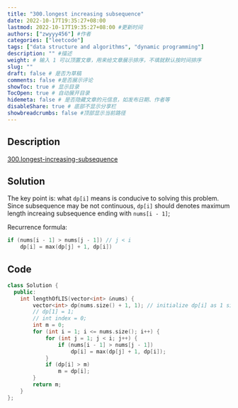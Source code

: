 ```yaml
---
title: "300.longest increasing subsequence"
date: 2022-10-17T19:35:27+08:00
lastmod: 2022-10-17T19:35:27+08:00 #更新时间
authors: ["zwyyy456"] #作者
categories: ["leetcode"]
tags: ["data structure and algorithms", "dynamic programming"]
description: "" #描述
weight: # 输入 1 可以顶置文章，用来给文章展示排序，不填就默认按时间排序
slug: ""
draft: false # 是否为草稿
comments: false #是否展示评论
showToc: true # 显示目录
TocOpen: true # 自动展开目录
hidemeta: false # 是否隐藏文章的元信息，如发布日期、作者等
disableShare: true # 底部不显示分享栏
showbreadcrumbs: false #顶部显示当前路径
---
```

## Description
[300.longest-increasing-subsequence](https://leetcode.com/problems/longest-increasing-subsequence/submissions/)

## Solution
The key point is: what `dp[i]` means is conducive to solving this problem. Since subsequence may be not continuous, `dp[i]` should denotes maximum length increaing subsequence ending with `nums[i - 1]`;

Recurrence formula:
```cpp
if (nums[i - 1] > nums[j - 1]) // j < i
    dp[i] = max(dp[j] + 1, dp[i])
```

## Code
```cpp
class Solution {
  public:
    int lengthOfLIS(vector<int> &nums) {
        vector<int> dp(nums.size() + 1, 1); // initialize dp[i] as 1 since there is one element at least
        // dp[1] = 1;
        // int index = 0;
        int m = 0;
        for (int i = 1; i <= nums.size(); i++) {
            for (int j = 1; j < i; j++) {
                if (nums[i - 1] > nums[j - 1])
                    dp[i] = max(dp[j] + 1, dp[i]);
            }
            if (dp[i] > m)
                m = dp[i];
        }
        return m;
    }
};
```
